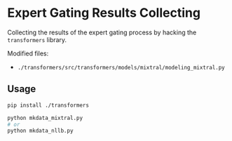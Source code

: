 # Expert Gating Results Collecting

Collecting the results of the expert gating process by hacking the `transformers` library.

Modified files:

- `./transformers/src/transformers/models/mixtral/modeling_mixtral.py`

## Usage

```bash
pip install ./transformers

python mkdata_mixtral.py
# or
python mkdata_nllb.py
```
